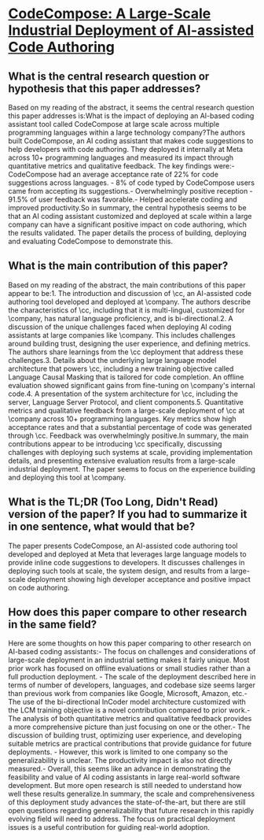 # [CodeCompose: A Large-Scale Industrial Deployment of AI-assisted Code   Authoring](https://arxiv.org/abs/2305.12050)

## What is the central research question or hypothesis that this paper addresses?

Based on my reading of the abstract, it seems the central research question this paper addresses is:What is the impact of deploying an AI-based coding assistant tool called CodeCompose at large scale across multiple programming languages within a large technology company?The authors built CodeCompose, an AI coding assistant that makes code suggestions to help developers with code authoring. They deployed it internally at Meta across 10+ programming languages and measured its impact through quantitative metrics and qualitative feedback. The key findings were:- CodeCompose had an average acceptance rate of 22% for code suggestions across languages. - 8% of code typed by CodeCompose users came from accepting its suggestions.- Overwhelmingly positive reception - 91.5% of user feedback was favorable.- Helped accelerate coding and improved productivity.So in summary, the central hypothesis seems to be that an AI coding assistant customized and deployed at scale within a large company can have a significant positive impact on code authoring, which the results validated. The paper details the process of building, deploying and evaluating CodeCompose to demonstrate this.


## What is the main contribution of this paper?

Based on my reading of the abstract, the main contributions of this paper appear to be:1. The introduction and discussion of \cc, an AI-assisted code authoring tool developed and deployed at \company. The authors describe the characteristics of \cc, including that it is multi-lingual, customized for \company, has natural language proficiency, and is bi-directional.2. A discussion of the unique challenges faced when deploying AI coding assistants at large companies like \company. This includes challenges around building trust, designing the user experience, and defining metrics. The authors share learnings from the \cc deployment that address these challenges.3. Details about the underlying large language model architecture that powers \cc, including a new training objective called Language Causal Masking that is tailored for code completion. An offline evaluation showed significant gains from fine-tuning on \company's internal code.4. A presentation of the system architecture for \cc, including the server, Language Server Protocol, and client components.5. Quantitative metrics and qualitative feedback from a large-scale deployment of \cc at \company across 10+ programming languages. Key metrics show high acceptance rates and that a substantial percentage of code was generated through \cc. Feedback was overwhelmingly positive.In summary, the main contributions appear to be introducing \cc specifically, discussing challenges with deploying such systems at scale, providing implementation details, and presenting extensive evaluation results from a large-scale industrial deployment. The paper seems to focus on the experience building and deploying this tool at \company.


## What is the TL;DR (Too Long, Didn't Read) version of the paper? If you had to summarize it in one sentence, what would that be?

The paper presents CodeCompose, an AI-assisted code authoring tool developed and deployed at Meta that leverages large language models to provide inline code suggestions to developers. It discusses challenges in deploying such tools at scale, the system design, and results from a large-scale deployment showing high developer acceptance and positive impact on code authoring.


## How does this paper compare to other research in the same field?

Here are some thoughts on how this paper comparing to other research on AI-based coding assistants:- The focus on challenges and considerations of large-scale deployment in an industrial setting makes it fairly unique. Most prior work has focused on offline evaluations or small studies rather than a full production deployment. - The scale of the deployment described here in terms of number of developers, languages, and codebase size seems larger than previous work from companies like Google, Microsoft, Amazon, etc.- The use of the bi-directional InCoder model architecture customized with the LCM training objective is a novel contribution compared to prior work.- The analysis of both quantitative metrics and qualitative feedback provides a more comprehensive picture than just focusing on one or the other.- The discussion of building trust, optimizing user experience, and developing suitable metrics are practical contributions that provide guidance for future deployments. - However, this work is limited to one company so the generalizability is unclear. The productivity impact is also not directly measured.- Overall, this seems like an advance in demonstrating the feasibility and value of AI coding assistants in large real-world software development. But more open research is still needed to understand how well these results generalize.In summary, the scale and comprehensiveness of this deployment study advances the state-of-the-art, but there are still open questions regarding generalizability that future research in this rapidly evolving field will need to address. The focus on practical deployment issues is a useful contribution for guiding real-world adoption.
